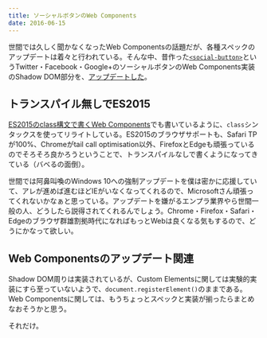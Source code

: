 ```yaml
---
title: ソーシャルボタンのWeb Components
date: 2016-06-15
---
```


世間では久しく聞かなくなったWeb Componentsの話題だが、各種スペックのアップデートは着々と行われている。そんな中、昔作った[`<social-button>`](https://1000ch.github.io/social-button/)というTwitter・Facebook・Google+のソーシャルボタンのWeb Components実装のShadow DOM部分を、[アップデートした](https://github.com/1000ch/social-button/commit/e7764ca88168aa94f491282f1c4500594467991a)。

## トランスパイル無しでES2015

[ES2015のclass構文で書くWeb Components](/posts/2016/web-components-es2015-class/)でも書いているように、`class`シンタックスを使ってリライトしている。ES2015のブラウザサポートも、Safari TPが100%、Chromeがtail call optimisation以外、FirefoxとEdgeも頑張っているのでそろそろ良かろうということで、トランスパイルなしで書くようになってきている（バベるの面倒）。

世間では阿鼻叫喚のWindows 10への強制アップデートを僕は密かに応援していて、アレが進めば進むほどIEがいなくなってくれるので、Microsoftさん頑張ってくれないかなぁと思っている。アップデートを嫌がるエンプラ業界やら世間一般の人、どうしたら説得されてくれるんでしょう。Chrome・Firefox・Safari・Edgeのブラウザ群雄割拠時代になればもっとWebは良くなる気もするので、どうにかなって欲しい。

## Web Componentsのアップデート関連

Shadow DOM周りは実装されているが、Custom Elementsに関しては実験的実装にすら至っていないようで、`document.registerElement()`のままである。Web Componentsに関しては、もうちょっとスペックと実装が揃ったらまとめなおそうかと思う。

それだけ。
